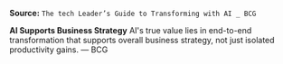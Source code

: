 **Source:** `The tech Leader’s Guide to Transforming with AI _ BCG`

**AI Supports Business Strategy**
AI's true value lies in end-to-end transformation that supports overall business strategy, not just isolated productivity gains. — BCG

